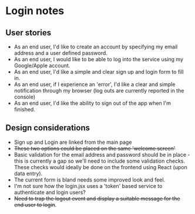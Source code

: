 # Login notes


## User stories

- As an end user, I'd like to create an account by specifying my email address and a user defined password.
- As an end user, I would like to be able to log into the service using my Google/Apple account.
- As an end user, I'd like a simple and clear sign up and login form to fill in.
- As an end user, if I experience an 'error', I'd like a clear and simple notification through my browser (log outs are currently reported in the console)
- As an end user, I'd like the ability to sign out of the app when I'm finished.

## Design considerations

- Sign up and Login are linked from the main page
- ~~These two options could be placed on the same 'welcome screen'~~
- Basic validation for the email address and password should be in place - this is currently a gap so we'll need to include some validation checks. These checks would ideally be done on the frontend using React (upon data entry).
- The current form is bland needs some improved look and feel.
- I'm not sure how the login.jsx uses a 'token' based service to authenticate and login users?
- ~~Need to trap the logout event and display a suitable message for the end user to login~~.

